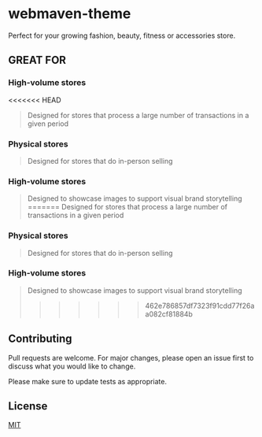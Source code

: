 # webmaven-theme
Perfect for your growing fashion, beauty, fitness or accessories store.

## GREAT FOR
### High-volume stores
<<<<<<< HEAD
> Designed for stores that process a large number of transactions in a given period

### Physical stores
> Designed for stores that do in-person selling

### High-volume stores
> Designed to showcase images to support visual brand storytelling
=======
>Designed for stores that process a large number of transactions in a given period

### Physical stores
>Designed for stores that do in-person selling

### High-volume stores
>Designed to showcase images to support visual brand storytelling
>>>>>>> 462e786857df7323f91cdd77f26aa082cf81884b

## Contributing
Pull requests are welcome. For major changes, please open an issue first to discuss what you would like to change.

Please make sure to update tests as appropriate.

## License
[MIT](https://choosealicense.com/licenses/mit/)
